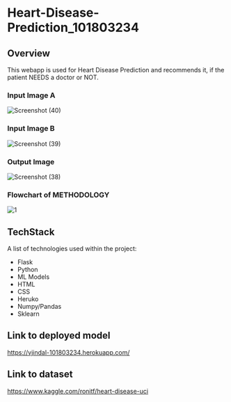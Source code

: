 # Heart-Disease-Prediction_101803234

## Overview

This webapp is used for Heart Disease Prediction and recommends it, if the patient NEEDS a doctor or NOT. 

### Input Image A

![Screenshot (40)](https://user-images.githubusercontent.com/74549015/135719079-c40c9f92-7312-489f-8764-52de2f880473.png)

### Input Image B

![Screenshot (39)](https://user-images.githubusercontent.com/74549015/135719083-eead1918-4d0f-41d1-98e6-7fa7707f1f52.png)

### Output Image 

![Screenshot (38)](https://user-images.githubusercontent.com/74549015/135719081-09b4b39d-6f5f-4f18-86fa-7181ece41d9c.png)

### Flowchart of METHODOLOGY

![1](https://user-images.githubusercontent.com/74549015/133929375-086bdec4-8254-4f26-8e31-8f730b8c2834.jpeg)




## TechStack

A list of technologies used within the project:
* Flask
* Python
* ML Models
* HTML
* CSS
* Heruko
* Numpy/Pandas
* Sklearn


## Link to deployed model

https://vjindal-101803234.herokuapp.com/

## Link to dataset

https://www.kaggle.com/ronitf/heart-disease-uci
